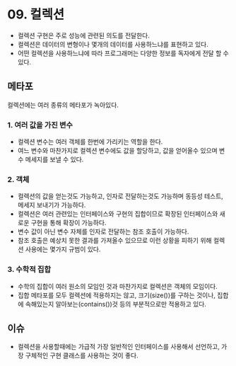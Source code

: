 # 09. 컬렉션
 - 컬렉션 구현은 주로 성능에 관련된 의도를 전달한다.
 - 컬렉션은 데이터의 변형이나 몇개의 데이터를 사용하느냐를 표현하고 있다.
 - 어떤 컬렉션을 사용하느냐에 따라 프로그래머는 다양한 정보를 독자에게 전달 할 수 있다.

## 메타포
컬렉션에는 여러 종류의 메타포가 녹아있다.
### 1. 여러 값을 가진 변수
 - 컬렉션 변수는 여러 객체를 한번에 가리키는 역할을 한다.
 - 여느 변수와 마찬가지로 컬렉션 변수에도 값을 할당하고, 값을 얻어올수 있으며 변수 메세지를 보낼 수 있다.

### 2. 객체
 - 컬렉션의 값을 얻는것도 가능하고, 인자로 전달하는것도 가능하며 동등성 테스트, 메세지 보내기가 가능하다.
 - 컬렉션은 여러 관련있는 인터페이스와 구현의 집합이므로 확장된 인터페이스와 새로운 구현을 통해 확장이 가능하다. 
 - 변수 값이 아닌 변수 자체를 인자로 전달하는 참조 호출이 가능하다.
 - 참조 호출은 예상치 못한 결과를 가져올수 있으므로 이런 상황을 피하기 위해 컬렉션 사용에는 몇가지 규범이 있다.

### 3. 수학적 집합
 - 수학의 집합이 여러 원소의 모임인 것과 마찬가지로 컬렉션은 객체의 모임이다.
 - 집합 메타포를 모두 컬렉션에 적용하지는 않고, 크기(size())를 구하는 것이나, 집합에 속해있는지 알아보는(contains())것 등의 부분적으로만 적용하고 있다.


## 이슈
 - 컬렉션을 사용할때에는 가급적 가장 일반적인 인터페이스를 사용해서 선언하고, 가장 구체적인 구현 클래스를 사용하는 것이 좋다.
